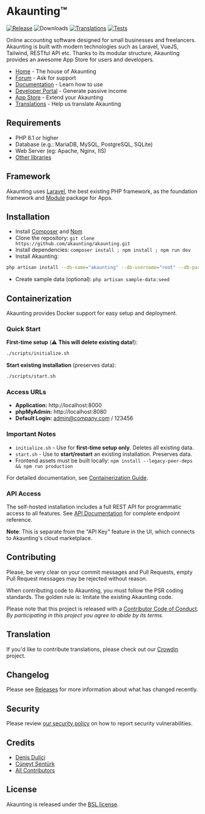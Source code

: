 ﻿# Akaunting™

[![Release](https://img.shields.io/github/v/release/akaunting/akaunting?label=release)](https://github.com/akaunting/akaunting/releases)
![Downloads](https://img.shields.io/github/downloads/akaunting/akaunting/total?label=downloads)
[![Translations](https://badges.crowdin.net/akaunting/localized.svg)](https://crowdin.com/project/akaunting)
[![Tests](https://img.shields.io/github/actions/workflow/status/akaunting/akaunting/tests.yml?label=tests)](https://github.com/akaunting/akaunting/actions)

Online accounting software designed for small businesses and freelancers. Akaunting is built with modern technologies such as Laravel, VueJS, Tailwind, RESTful API etc. Thanks to its modular structure, Akaunting provides an awesome App Store for users and developers.

* [Home](https://akaunting.com) - The house of Akaunting
* [Forum](https://akaunting.com/forum) - Ask for support
* [Documentation](https://akaunting.com/hc/docs) - Learn how to use
* [Developer Portal](https://developer.akaunting.com) - Generate passive income
* [App Store](https://akaunting.com/apps) - Extend your Akaunting
* [Translations](https://crowdin.com/project/akaunting) - Help us translate Akaunting

## Requirements

* PHP 8.1 or higher
* Database (e.g.: MariaDB, MySQL, PostgreSQL, SQLite)
* Web Server (eg: Apache, Nginx, IIS)
* [Other libraries](https://akaunting.com/hc/docs/on-premise/requirements/)

## Framework

Akaunting uses [Laravel](http://laravel.com), the best existing PHP framework, as the foundation framework and [Module](https://github.com/akaunting/module) package for Apps.

## Installation

* Install [Composer](https://getcomposer.org/download) and [Npm](https://nodejs.org/en/download)
* Clone the repository: `git clone https://github.com/akaunting/akaunting.git`
* Install dependencies: `composer install ; npm install ; npm run dev`
* Install Akaunting:

```bash
php artisan install --db-name="akaunting" --db-username="root" --db-password="pass" --admin-email="admin@company.com" --admin-password="123456"
```

* Create sample data (optional): `php artisan sample-data:seed`

## Containerization

Akaunting provides Docker support for easy setup and deployment.

### Quick Start

**First-time setup** (⚠️ **This will delete existing data!**):

```bash
./scripts/initialize.sh
```

**Start existing installation** (preserves data):

```bash
./scripts/start.sh
```

### Access URLs

- **Application:** http://localhost:8000
- **phpMyAdmin:** http://localhost:8080
- **Default Login:** admin@company.com / 123456

### Important Notes

- `initialize.sh` - Use for **first-time setup only**. Deletes all existing data.
- `start.sh` - Use to **start/restart** an existing installation. Preserves data.
- Frontend assets must be built locally: `npm install --legacy-peer-deps && npm run production`

For detailed documentation, see [Containerization Guide](./docs/containerization.md).

### API Access

The self-hosted installation includes a full REST API for programmatic access to all features. See [API Documentation](./docs/api.md) for complete endpoint reference.

**Note**: This is separate from the "API Key" feature in the UI, which connects to Akaunting's cloud marketplace.

## Contributing

Please, be very clear on your commit messages and Pull Requests, empty Pull Request messages may be rejected without reason.

When contributing code to Akaunting, you must follow the PSR coding standards. The golden rule is: Imitate the existing Akaunting code.

Please note that this project is released with a [Contributor Code of Conduct](https://akaunting.com/conduct). *By participating in this project you agree to abide by its terms*.

## Translation

If you'd like to contribute translations, please check out our [Crowdin](https://crowdin.com/project/akaunting) project.

## Changelog

Please see [Releases](../../releases) for more information about what has changed recently.

## Security

Please review [our security policy](https://github.com/akaunting/akaunting/security/policy) on how to report security vulnerabilities.

## Credits

* [Denis Duliçi](https://github.com/denisdulici)
* [Cüneyt Şentürk](https://github.com/cuneytsenturk)
* [All Contributors](../../contributors)

## License

Akaunting is released under the [BSL license](LICENSE.txt).
